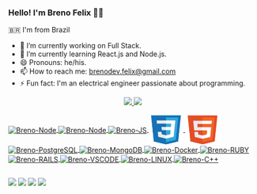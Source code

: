 ### Hello! I'm Breno Felix 🤝🏻 
🇧🇷 I'm from Brazil

- 🔭 I’m currently working on Full Stack.
- 🌱 I’m currently learning React.js and Node.js.
- 😄 Pronouns: he/his.
- 📫 How to reach me: brenodev.felix@gmail.com
- ⚡ Fun fact: I'm an electrical engineer passionate about programming.

<div align="center">
  <a href="https://github.com/breno-felix">
  <img height="180em" src="https://github-readme-stats.vercel.app/api?username=breno-felix&show_icons=true&theme=dark&include_all_commits=true&count_private=true"/>
  <img height="180em" src="https://github-readme-stats.vercel.app/api/top-langs/?username=breno-felix&layout=compact&langs_count=7&theme=dracula"/>         
</div>
  
<div style="display: inline_block"><br>

  <img align="center" alt="Breno-Node" height="60" width="70" src="https://cdn.jsdelivr.net/gh/devicons/devicon/icons/react/react-original-wordmark.svg" /> 
  <img align="center" alt="Breno-Node" height="60" width="70" src="https://cdn.jsdelivr.net/gh/devicons/devicon/icons/nodejs/nodejs-original-wordmark.svg" />   
  <img align="center" alt="Breno-JS" height="60" width="70" src="https://cdn.jsdelivr.net/gh/devicons/devicon/icons/javascript/javascript-original.svg" /> 
  <img align="center" alt="Breno-CSS" height="60" width="70" src="https://raw.githubusercontent.com/devicons/devicon/master/icons/css3/css3-original.svg">
  <img align="center" alt="Breno-HTML" height="60" width="70" src="https://raw.githubusercontent.com/devicons/devicon/master/icons/html5/html5-original.svg">
  <img align="center" alt="Breno-PostgreSQL" height="60" width="70" src="https://cdn.jsdelivr.net/gh/devicons/devicon/icons/postgresql/postgresql-original-wordmark.svg" />
  <img align="center" alt="Breno-MongoDB" height="60" width="70" src="https://cdn.jsdelivr.net/gh/devicons/devicon/icons/mongodb/mongodb-original-wordmark.svg" />
  <img align="center" alt="Breno-Docker" height="60" width="70" src="https://cdn.jsdelivr.net/gh/devicons/devicon/icons/docker/docker-original-wordmark.svg" />
  <img align="center" alt="Breno-RUBY" height="60" width="70" src="https://cdn.jsdelivr.net/gh/devicons/devicon/icons/ruby/ruby-original-wordmark.svg" />
  <img align="center" alt="Breno-RAILS" height="60" width="70" src="https://cdn.jsdelivr.net/gh/devicons/devicon/icons/rails/rails-plain-wordmark.svg" />
  <img align="center" alt="Breno-VSCODE" height="60" width="70" src="https://cdn.jsdelivr.net/gh/devicons/devicon/icons/vscode/vscode-original-wordmark.svg" />        
  <img align="center" alt="Breno-LINUX" height="60" width="70" src="https://cdn.jsdelivr.net/gh/devicons/devicon/icons/linux/linux-original.svg" />
  <img align="center" alt="Breno-C++" height="60" width="70" src="https://cdn.jsdelivr.net/gh/devicons/devicon/icons/cplusplus/cplusplus-original.svg" />
          
</div>

##
<div>
  <a href="https://api.whatsapp.com/send?phone=5585985113119&text= "><img src="https://img.shields.io/badge/WhatsApp-25D366?style=for-the-badge&logo=whatsapp&logoColor=white"></a>
  <a href="https://github.com/breno-felix"><img src="https://img.shields.io/badge/GitHub-100000?style=for-the-badge&logo=github&logoColor=white"></a>
  <a href="www.linkedin.com/in/breno-felix-lessa" target="_blank"><img src="https://img.shields.io/badge/-LinkedIn-%230077B5?style=for-the-badge&logo=linkedin&logoColor=white" target="_blank"></a>
  <a href = "mailto:brenodev.felix@gmail.com"><img src="https://img.shields.io/badge/-Gmail-%23333?style=for-the-badge&logo=gmail&logoColor=white" target="_blank"></a>
   
</div>
